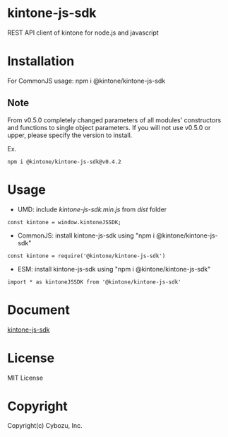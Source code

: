 # kintone-js-sdk
REST API client of kintone for node.js and javascript 

# Installation
For CommonJS usage: npm i @kintone/kintone-js-sdk

## Note
From v0.5.0 completely changed parameters of all modules' constructors and functions to single object parameters.
If you will not use v0.5.0 or upper, please specify the version to install.<br/>

Ex.
```
npm i @kintone/kintone-js-sdk@v0.4.2
```

# Usage
* UMD: include <i>kintone-js-sdk.min.js</i> from <i>dist</i> folder <br/>
```
const kintone = window.kintoneJSSDK;
```
* CommonJS: install kintone-js-sdk using "npm i @kintone/kintone-js-sdk"<br/>
```
const kintone = require('@kintone/kintone-js-sdk')
```
* ESM: install kintone-js-sdk using "npm i @kintone/kintone-js-sdk"<br/>
```
import * as kintoneJSSDK from '@kintone/kintone-js-sdk'
```


# Document
[kintone-js-sdk](https://kintone.github.io/kintone-js-sdk)

# License
MIT License

# Copyright
Copyright(c) Cybozu, Inc.
